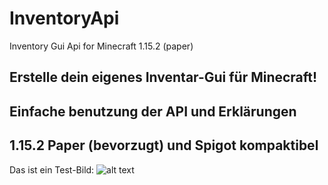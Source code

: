 # InventoryApi
Inventory Gui Api for Minecraft 1.15.2 (paper)

## Erstelle dein eigenes Inventar-Gui für Minecraft!
## Einfache benutzung der API und Erklärungen
## 1.15.2 Paper (bevorzugt) und Spigot kompaktibel

Das ist ein Test-Bild:
![alt text](https://www.survival-sandbox.de/wp-content/uploads/2019/06/2D-Minecraft-Kiste.jpg)
